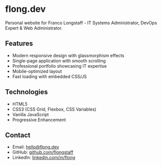# flong.dev

Personal website for Franco Longstaff - IT Systems Administrator, DevOps Expert & Web Administrator.

## Features

- Modern responsive design with glassmorphism effects
- Single-page application with smooth scrolling
- Professional portfolio showcasing IT expertise
- Mobile-optimized layout
- Fast loading with embedded CSS/JS

## Technologies

- HTML5
- CSS3 (CSS Grid, Flexbox, CSS Variables)
- Vanilla JavaScript
- Progressive Enhancement

## Contact

- Email: hello@flong.dev
- GitHub: [github.com/flongstaff](https://github.com/flongstaff)
- LinkedIn: [linkedin.com/in/flong](https://linkedin.com/in/flong)
